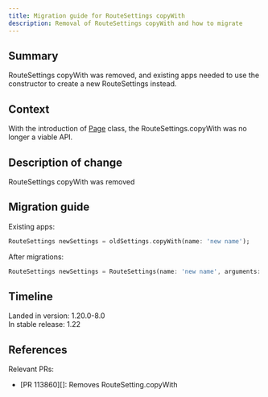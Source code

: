 ```yaml
---
title: Migration guide for RouteSettings copyWith
description: Removal of RouteSettings copyWith and how to migrate
---
```


## Summary

RouteSettings copyWith was removed, and existing apps needed to use the constructor to create a new RouteSettings instead.

## Context

With the introduction of [Page](https://api.flutter.dev/flutter/widgets/Page-class.html) class,
the RouteSettings.copyWith was no longer a viable API.

## Description of change

RouteSettings copyWith was removed

## Migration guide

Existing apps:

```dart
RouteSettings newSettings = oldSettings.copyWith(name: 'new name');
```

After migrations:

```dart
RouteSettings newSettings = RouteSettings(name: 'new name', arguments: oldSettings.arguments);
```


## Timeline

Landed in version: 1.20.0-8.0<br>
In stable release: 1.22

## References

Relevant PRs:

* [PR 113860][]: Removes RouteSetting.copyWith
